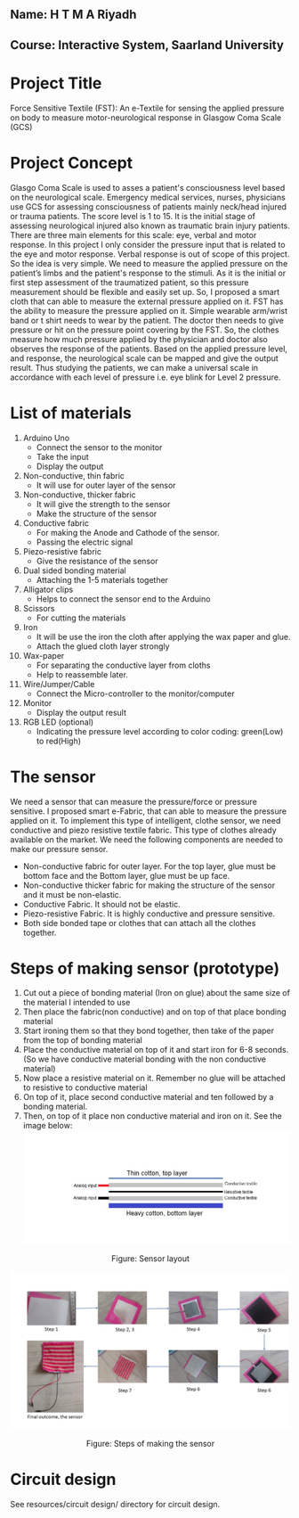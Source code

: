 ## Name: H T M A Riyadh
## Course: Interactive System, Saarland University
# Project Title 
Force Sensitive Textile (FST): An e-Textile for sensing the applied pressure on body to measure motor-neurological response in Glasgow Coma Scale (GCS)
# Project Concept
Glasgo Coma Scale is used to asses a patient's consciousness level based on the neurological scale. Emergency medical services, nurses, physicians use GCS for assessing consciousness of patients mainly neck/head injured or trauma patients. The score level is 1 to 15. It is the initial stage of assessing neurological injured also known as traumatic brain injury patients. There are three main elements for this scale: eye, verbal and motor response. In this project I only consider the pressure input that is related to the eye and motor response. Verbal response is out of scope of this project.
So the idea is very simple. We need to measure the applied pressure on the patient’s limbs and the patient's response to the stimuli. As it is the initial or first step assessment of the traumatized patient, so this pressure measurement should be flexible and easily set up. So, I proposed a smart cloth that can able to measure the external pressure applied on it. FST has the ability to measure the pressure applied on it. Simple wearable arm/wrist band or t shirt needs to wear by the patient. The doctor then needs to give pressure or hit on the pressure point covering by the FST. So, the clothes measure how much pressure applied by the physician and doctor also observes the response of the patients. Based on the applied pressure level, and response, the neurological scale can be mapped and give the output result. Thus studying the patients, we can make a universal scale in accordance with each level of pressure i.e. eye blink for Level 2 pressure. 
# List of materials
1. Arduino Uno
   - Connect the sensor to the monitor 
   - Take the input 
   - Display the output 
2. Non-conductive, thin fabric
   - It will use for outer layer of the sensor
3. Non-conductive, thicker fabric
   - It will give the strength to the sensor
   - Make the structure of the sensor
4. Conductive fabric
   - For making the Anode and Cathode of the sensor. 
   - Passing the electric signal 
5. Piezo-resistive fabric
   - Give the resistance of the sensor 
6. Dual sided bonding material
   - Attaching the 1-5 materials together
7. Alligator clips
   - Helps to connect the sensor end to the Arduino 
8. Scissors
   - For cutting the materials 
9. Iron
   - It will be use the iron the cloth after applying the wax paper and glue. 
   - Attach the glued cloth layer strongly
10. Wax-paper
    - For separating the conductive layer from cloths 
    - Help to reassemble later.
11. Wire/Jumper/Cable
    - Connect the Micro-controller to the monitor/computer 
12. Monitor
    - Display the output result 
13. RGB LED (optional)
    -  Indicating the pressure level according to color coding: green(Low) to red(High)

# The sensor
We need a sensor that can measure the pressure/force or pressure sensitive. I proposed smart e-Fabric, that can able to measure the pressure applied on it. To implement this type of intelligent, clothe sensor, we need conductive and piezo resistive textile fabric. This type of clothes already available on the market. We need the following components are needed to make our pressure sensor.
- Non-conductive fabric for outer layer. For the top layer, glue must be bottom face and the Bottom layer, glue must be up face.
- Non-conductive thicker fabric for making the structure of the sensor and it must be non-elastic. 
- Conductive Fabric. It should not be elastic. 
- Piezo-resistive Fabric. It is highly conductive and pressure sensitive.
- Both side bonded tape or clothes that can attach all the clothes together.

# Steps of making sensor (prototype)
1. Cut out a piece of bonding material (Iron on glue) about the same size of the material I intended to use
2. Then place the fabric(non conductive) and on top of that place bonding material
3. Start ironing them so that they bond together, then take of the paper from the top of bonding material
4. Place the conductive material on top of it and start iron for 6-8 seconds. (So we have conductive material bonding with the non conductive material)
5. Now place a resistive material on it. Remember no glue will be attached to resistive to conductive material
6. On top of it, place second conductive material and ten followed by a bonding material.
7. Then, on top of it place non conductive material and iron on it. 
See the image below:
![](resources/sensor%20layout.jpg)
<div align="center"> Figure: Sensor layout </div>


![](resources/steps_of_making_sensor.jpg)
<div align="center"> Figure: Steps of making the sensor </div>

# Circuit design
See resources/circuit design/ directory for circuit design.
